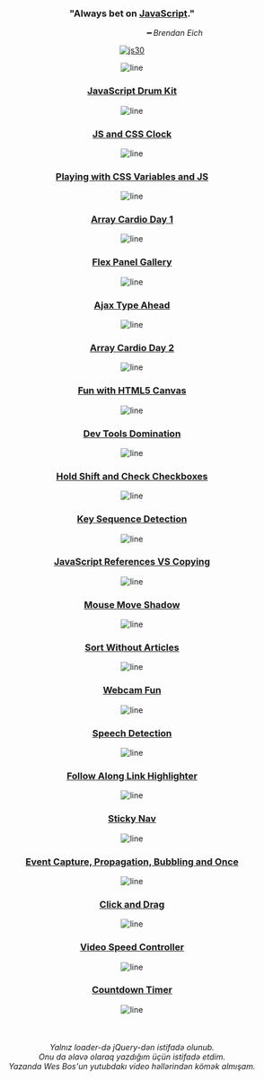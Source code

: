 <div align="center">

### "Always bet on [JavaScript](https://youtube.com/playlist?list=PLu8EoSxDXHP6CGK4YVJhL_VWetA865GOH "Click me! 😍")."

<p align="end"><em>━ Brendan Eich&nbsp;&nbsp;&nbsp;&nbsp;&nbsp;&nbsp;&nbsp;&nbsp;&nbsp;&nbsp;&nbsp;&nbsp;&nbsp;&nbsp;&nbsp;&nbsp;&nbsp;&nbsp;&nbsp;&nbsp;&nbsp;&nbsp;&nbsp;&nbsp;&nbsp;&nbsp;&nbsp;&nbsp;&nbsp;&nbsp;&nbsp;&nbsp;</em></p>

[![js30](https://i.postimg.cc/8cpWXYyY/js30.png "Build things. Lots of things. Build 1,000 things. Keep it up and don't stop.")](https://javascript30.com)

![line](https://capsule-render.vercel.app/api?type=rect&color=gradient&height=2)

### [JavaScript Drum Kit](https://isbendiyarovanezrin.github.io/JavaScriptDrumKit "Click me! 🥁")

![line](https://capsule-render.vercel.app/api?type=rect&color=gradient&height=3)

### [JS and CSS Clock](https://isbendiyarovanezrin.github.io/AnalogClock "Click me! 🕑")

![line](https://capsule-render.vercel.app/api?type=rect&color=gradient&height=4)

### [Playing with CSS Variables and JS](https://isbendiyarovanezrin.github.io/PlayingWithCSSVariablesAndJS "Click me! ✿")

![line](https://capsule-render.vercel.app/api?type=rect&color=gradient&height=5)

### [Array Cardio Day 1](https://github.com/isbendiyarovanezrin/JavaScript30/tree/master/04%20-%20Array%20Cardio%20Day%201#readme "Click me! 💪")

![line](https://capsule-render.vercel.app/api?type=rect&color=gradient&height=6)

### [Flex Panel Gallery](https://isbendiyarovanezrin.github.io/FlexPanelGallery "Click me! ✨")

![line](https://capsule-render.vercel.app/api?type=rect&color=gradient&height=7)

### [Ajax Type Ahead](https://isbendiyarovanezrin.github.io/AjaxTypeAhead "Click me! 👀")

![line](https://capsule-render.vercel.app/api?type=rect&color=gradient&height=6)

### [Array Cardio Day 2](https://github.com/isbendiyarovanezrin/JavaScript30/tree/master/07%20-%20Array%20Cardio%20Day%202#readme "Click me! 💪")

![line](https://capsule-render.vercel.app/api?type=rect&color=gradient&height=5)

### [Fun with HTML5 Canvas](https://isbendiyarovanezrin.github.io/FunWithCanvas "Click me! 🎨")

![line](https://capsule-render.vercel.app/api?type=rect&color=gradient&height=4)

### [Dev Tools Domination](https://github.com/isbendiyarovanezrin/JavaScript30/tree/master/09%20-%20Dev%20Tools%20Domination#readme "Click me! 🤩")

![line](https://capsule-render.vercel.app/api?type=rect&color=gradient&height=3)

### [Hold Shift and Check Checkboxes](https://github.com/isbendiyarovanezrin/JavaScript30/tree/master/10%20-%20Hold%20Shift%20and%20Check%20Checkboxes#readme "Click me! ☑")

![line](https://capsule-render.vercel.app/api?type=rect&color=gradient&height=2)

### [Key Sequence Detection](https://github.com/isbendiyarovanezrin/JavaScript30/tree/master/12%20-%20Key%20Sequence%20Detection#readme "Click me! 🦄")

![line](https://capsule-render.vercel.app/api?type=rect&color=gradient&height=3)

### [JavaScript References VS Copying](https://github.com/isbendiyarovanezrin/JavaScript30/tree/master/14%20-%20JavaScript%20References%20VS%20Copying#readme "Click me! 🙃")

![line](https://capsule-render.vercel.app/api?type=rect&color=gradient&height=4)

### [Mouse Move Shadow](https://isbendiyarovanezrin.github.io/MouseMoveShadow "Click me! 👥")

![line](https://capsule-render.vercel.app/api?type=rect&color=gradient&height=5)

### [Sort Without Articles](https://github.com/isbendiyarovanezrin/JavaScript30/tree/master/17%20-%20Sort%20Without%20Articles#readme "Click me! 🌳")

![line](https://capsule-render.vercel.app/api?type=rect&color=gradient&height=6)

### [Webcam Fun](https://isbendiyarovanezrin.github.io/WebcamFun "Click me! 📸")

![line](https://capsule-render.vercel.app/api?type=rect&color=gradient&height=7)

### [Speech Detection](https://isbendiyarovanezrin.github.io/SpeechDetection "Click me! 💬")

![line](https://capsule-render.vercel.app/api?type=rect&color=gradient&height=6)

### [Follow Along Link Highlighter](https://github.com/isbendiyarovanezrin/JavaScript30/tree/master/22%20-%20Follow%20Along%20Link%20Highlighter#readme "Click me! 👀")

![line](https://capsule-render.vercel.app/api?type=rect&color=gradient&height=5)

### [Sticky Nav](https://github.com/isbendiyarovanezrin/JavaScript30/tree/master/24%20-%20Sticky%20Nav#readme "Click me! 🕳")

![line](https://capsule-render.vercel.app/api?type=rect&color=gradient&height=4)

### [Event Capture, Propagation, Bubbling and Once](https://github.com/isbendiyarovanezrin/JavaScript30/tree/master/25%20-%20Event%20Capture%2C%20Propagation%2C%20Bubbling%20and%20Once#readme "Click me! 😮")

![line](https://capsule-render.vercel.app/api?type=rect&color=gradient&height=3)

### [Click and Drag](https://isbendiyarovanezrin.github.io/ClickAndDrag "Click me! 😎")

![line](https://capsule-render.vercel.app/api?type=rect&color=gradient&height=2)

### [Video Speed Controller](https://isbendiyarovanezrin.github.io/VideoSpeedController "Click me! 📹")

![line](https://capsule-render.vercel.app/api?type=rect&color=gradient&height=3)

### [Countdown Timer](https://isbendiyarovanezrin.github.io/CountdownTimer "Click me! ⏳")

![line](https://capsule-render.vercel.app/api?type=rect&color=gradient&height=4)

<br>

<h6>
Yalnız loader-də jQuery-dən istifadə olunub.<br>
Onu da əlavə olaraq yazdığım üçün istifadə etdim.<br>
Yazanda Wes Bos'un yutubdakı video həllərindən kömək almışam.
</h6>

</div>
